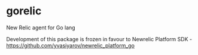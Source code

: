 gorelic
=======

New Relic agent for Go lang

Development of this package is frozen in favour to Newrelic Platform SDK - https://github.com/yvasiyarov/newrelic_platform_go
